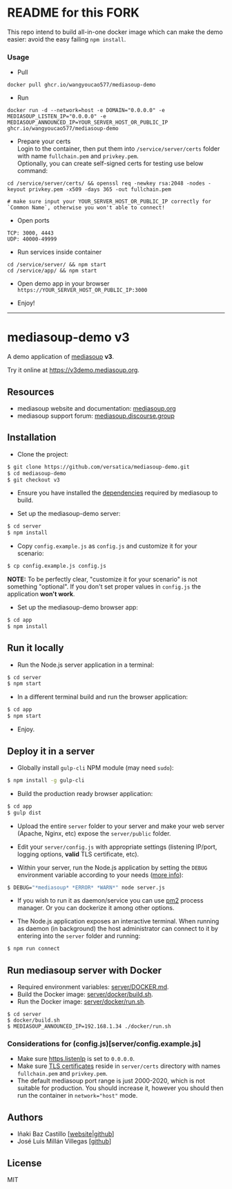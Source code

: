 # README for this FORK
This repo intend to build all-in-one docker image which can make the demo easier: avoid the easy failing `npm install`.    

### Usage
- Pull
```
docker pull ghcr.io/wangyoucao577/mediasoup-demo
```

- Run 
```
docker run -d --network=host -e DOMAIN="0.0.0.0" -e MEDIASOUP_LISTEN_IP="0.0.0.0" -e MEDIASOUP_ANNOUNCED_IP=YOUR_SERVER_HOST_OR_PUBLIC_IP  ghcr.io/wangyoucao577/mediasoup-demo
```

- Prepare your certs       
Login to the container, then put them into `/service/server/certs` folder with name `fullchain.pem` and `privkey.pem`.      
Optionally, you can create self-signed certs for testing use below command:     
```
cd /service/server/certs/ && openssl req -newkey rsa:2048 -nodes -keyout privkey.pem -x509 -days 365 -out fullchain.pem

# make sure input your YOUR_SERVER_HOST_OR_PUBLIC_IP correctly for `Common Name`, otherwise you won't able to connect!     
```

- Open ports       
```
TCP: 3000, 4443    
UDP: 40000-49999
```     

- Run services inside container      
```
cd /service/server/ && npm start 
cd /service/app/ && npm start
```

- Open demo app in your browser        
`https://YOUR_SERVER_HOST_OR_PUBLIC_IP:3000`      

- Enjoy!     

------------
# mediasoup-demo v3

A demo application of [mediasoup](https://mediasoup.org) **v3**.

Try it online at https://v3demo.mediasoup.org.


## Resources

* mediasoup website and documentation: [mediasoup.org](https://mediasoup.org)
* mediasoup support forum: [mediasoup.discourse.group](https://mediasoup.discourse.group)


## Installation

* Clone the project:

```bash
$ git clone https://github.com/versatica/mediasoup-demo.git
$ cd mediasoup-demo
$ git checkout v3
```

* Ensure you have installed the [dependencies](https://mediasoup.org/documentation/v3/mediasoup/installation/#requirements) required by mediasoup to build.

* Set up the mediasoup-demo server:

```bash
$ cd server
$ npm install
```

* Copy `config.example.js` as `config.js` and customize it for your scenario:

```bash
$ cp config.example.js config.js
```

**NOTE:** To be perfectly clear, "customize it for your scenario" is not something "optional". If you don't set proper values in `config.js` the application **won't work**.

* Set up the mediasoup-demo browser app:

```bash
$ cd app
$ npm install
```


## Run it locally

* Run the Node.js server application in a terminal:

```bash
$ cd server
$ npm start
```

* In a different terminal build and run the browser application:

```bash
$ cd app
$ npm start
```

* Enjoy.


## Deploy it in a server

* Globally install `gulp-cli` NPM module (may need `sudo`):

```bash
$ npm install -g gulp-cli
```

* Build the production ready browser application:

```bash
$ cd app
$ gulp dist
```

* Upload the entire `server` folder to your server and make your web server (Apache, Nginx, etc) expose the `server/public` folder.

* Edit your `server/config.js` with appropriate settings (listening IP/port, logging options, **valid** TLS certificate, etc).

* Within your server, run the Node.js application by setting the `DEBUG` environment variable according to your needs ([more info](https://mediasoup.org/documentation/v3/mediasoup/debugging/)):

```bash
$ DEBUG="*mediasoup* *ERROR* *WARN*" node server.js
```
* If you wish to run it as daemon/service you can use [pm2](https://www.npmjs.com/package/pm2) process manager. Or you can dockerize it among other options.

* The Node.js application exposes an interactive terminal. When running as daemon (in background) the host administrator can connect to it by entering into the `server` folder and running:

```bash
$ npm run connect
```

## Run mediasoup server with Docker

* Required environment variables: [server/DOCKER.md](server/DOCKER.md).
* Build the Docker image: [server/docker/build.sh](server/docker/build.sh).
* Run the Docker image: [server/docker/run.sh](server/docker/run.sh).

```
$ cd server
$ docker/build.sh
$ MEDIASOUP_ANNOUNCED_IP=192.168.1.34 ./docker/run.sh
```

### Considerations for (config.js)[server/config.example.js]

* Make sure [https.listenIp](server/config.example.js#L20) is set to `0.0.0.0`.
* Make sure [TLS certificates](server/config.example.js#L24) reside in `server/certs` directory with names `fullchain.pem` and `privkey.pem`.
* The default mediasoup port range is just 2000-2020, which is not suitable for production. You should increase it, however you should then run the container in `network="host"` mode.

## Authors

* Iñaki Baz Castillo [[website](https://inakibaz.me)|[github](https://github.com/ibc/)]
* José Luis Millán Villegas [[github](https://github.com/jmillan/)]


## License

MIT
